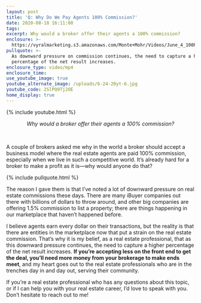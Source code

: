 ```yaml
---
layout: post
title: 'Q: Why Do We Pay Agents 100% Commission?'
date: 2020-08-18 16:11:00
tags:
excerpt: Why would a broker offer their agents a 100% commission?
enclosure: >-
  https://vyralmarketing.s3.amazonaws.com/Monte+Mohr/Videos/June_4_100PercentCommission.mp4
pullquote: >-
  As downward pressure on commission continues, the need to capture a higher
  percentage of the net result increases.
enclosure_type: video/mp4
enclosure_time:
use_youtube_image: true
youtube_alternate_image: /uploads/6-24-20yt-6.jpg
youtube_code: 2SlPQ9Tj2OE
home_display: true
---
```


{% include youtube.html %}

<center><em>Why would a broker offer their agents a 100% commission?</em></center>

&nbsp;

A couple of brokers asked me why in the world a broker should accept a business model where the real estate agents are paid 100% commission, especially when we live in such a competitive world. It’s already hard for a broker to make a profit as it is—why would anyone do that?

{% include pullquote.html %}

The reason I gave them is that I’ve noted a lot of downward pressure on real estate commissions these days. There are many iBuyer companies out there with billions of dollars to throw around, and other big companies are offering 1.5% commission to list a property; there are things happening in our marketplace that haven’t happened before.

I believe agents earn every dollar on their transactions, but the reality is that there are entities in the marketplace now that put a strain on the real estate commission. That’s why it is my belief, as a real estate professional, that as this downward pressure continues, the need to capture a higher percentage of the net result increases. **If you’re accepting less on the front end to get the deal, you’ll need more money from your brokerage to make ends meet**, and my heart goes out to the real estate professionals who are in the trenches day in and day out, serving their community.&nbsp;

If you’re a real estate professional who has any questions about this topic, or if I can help you with your real estate career, I’d love to speak with you. Don’t hesitate to reach out to me\!